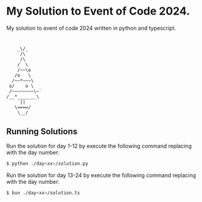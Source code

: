 # My Solution to Event of Code 2024.

My solution to event of code 2024 written in python and typescript. 

# 

```
    _\/_
     /\
     /\
    /  \
    /~~\o
   /o   \
  /~~*~~~\
 o/    o \
 /~~~~~~~~\~`
/__*_______\
     ||
   \====/
    \__/
```

## Running Solutions

Run the solution for day 1-12 by execute the following command replacing <xx> with the day number:
```bash
$ python ./day<xx>/solution.py
```
Run the solution for day 13-24 by execute the following command replacing <xx> with the day number:
```bash
$ bun ./day<xx>/solution.ts
```
